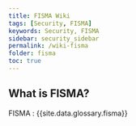 ```yaml
---
title: FISMA Wiki
tags: [Security, FISMA]
keywords: Security, FISMA
sidebar: security_sidebar
permalink: /wiki-fisma
folder: fisma
toc: true
---
```


## What is FISMA?

FISMA
: {{site.data.glossary.fisma}}
